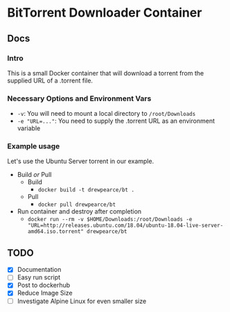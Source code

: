 # BitTorrent Downloader Container

## Docs
### Intro
This is a small Docker container that will download a torrent from the supplied URL of a .torrent file.

### Necessary Options and Environment Vars
* `-v`: You will need to mount a local directory to `/root/Downloads`
* `-e "URL=..."`: You need to supply the .torrent URL as an environment variable

### Example usage
Let's use the Ubuntu Server torrent in our example.

* Build _or_ Pull
  * Build
    * `docker build -t drewpearce/bt .`
  * Pull
    * `docker pull drewpearce/bt`
* Run container and destroy after completion
  * `docker run --rm -v $HOME/Downloads:/root/Downloads -e "URL=http://releases.ubuntu.com/18.04/ubuntu-18.04-live-server-amd64.iso.torrent" drewpearce/bt`

## TODO
* [X] Documentation
* [ ] Easy run script
* [X] Post to dockerhub
* [X] Reduce Image Size
* [ ] Investigate Alpine Linux for even smaller size
